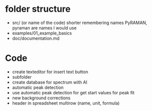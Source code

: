 # folder structure 
- src/ (or name of the code) shorter remembering names PyRAMAN, pyraman are names I would use 
- examples/01_example_basics 
- doc/documentation.md  
# Code
- create texteditor for insert text button
- subfolder 
- create database for spectrum with AI
- automatic peak detection
- use automatic peak detection for get start values for peak fit
- new background corrections
- header in spreadsheet multirow (name, unit, formula)

